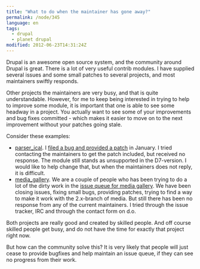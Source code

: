 ```yaml
---
title: "What to do when the maintainer has gone away?"
permalink: /node/345
language: en
tags:
  - drupal
  - planet drupal
modified: 2012-06-23T14:31:24Z
---
```


Drupal is an awesome open source system, and the community around Drupal is great. There is a lot of very useful contrib modules. I have supplied several issues and some small patches to several projects, and most maintainers swiftly responds.

Other projects the maintainers are very busy, and that is quite understandable. However, for me to keep being interested in trying to help to improve some module, it is important that one is able to see some headway in a project. You actually want to see some of your improvements and bug fixes committed - which makes it easier to move on to the next improvement without your patches going stale.

Consider these examples:

- [parser\_ical](http://drupal.org/project/parser_ical). I [filed a bug and provided a patch](http://drupal.org/node/1415226) in January. I tried contacting the maintainers to get the patch included, but received no response. The module still stands as unsupported in the D7-version. I would like to help change that, but when the maintainers does not reply, it is difficult.
- [media\_gallery](http://drupal.org/project/media_gallery). We are a couple of people who has been trying to do a lot of the dirty work in the [issue queue for media gallery](http://drupal.org/project/issues/media_gallery?categories=All). We have been closing issues, fixing small bugs, providing patches, trying to find a way to make it work with the 2.x-branch of media. But still there has been no response from any of the current maintainers. I tried through the issue tracker, IRC and through the contact form on d.o.

Both projects are really good and created by skilled people. And off course skilled people get busy, and do not have the time for exactly that project right now.

But how can the community solve this? It is very likely that people will just cease to provide bugfixes and help maintain an issue queue, if they can see no progress from their work.
